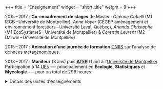 +++
title = "Enseignement"
widget = "short_title"
weight = 9
+++


2015 – 2017 
: **Co-encadrement de stages** de Master : *Océane Cobelli* (M1 IEGB – Université de Montpellier), *Anne Voyer* (CÉGEP aménagement et environnement forestiers – Université Laval, Québec), *Ananda Christophe* (M1 EcoSystèmeS – Université de Montpellier) & *Corentin Leurent* (M2 Darwin – Université de Montpellier) 

2015 – 2017
: **Animation d’une journée de formation** [CNRS](http://cnrs.fr/) sur l’analyse de données métagénomiques. 



2013 – 2017
: **Moniteur** (3 ans) puis <abbr title="Attaché Temporaire d'Enseignement et de Recherche" lang="fr">**ATER**</abbr> (1 an) à l'[Université de Montpellier](http://www.umontpellier.fr/). Participation à 14 <abbr title="Unité d'enseignement" lang="fr">UEs</abbr> --- principalement en **Écologie**, **Statistiques** et **Mycologie** --- pour un total de 296 heures.

<details close id="detail_ens">
   <summary>Détails des unités d'enseignements</summary>

| Année     |Code UE  |Détails                                                 |Responsables |Niveau  |Heures |
|:--------:|---------|---------------------------------------------------------|-------------|--------|:-------|
| 2013-2014 | FMOB105 | TD Métacommunautés + Neutralité                    | F. Munoz    | M1     | 6     |
|  &#124; | FMOB317 | Semaine de terrain Écologie environnement sociétés | O. Thaller  | M2     | 20    |
|  &#124; | GMBE10E | CM + TD Diversité et biogéographie des écosystèmes | D. McKey    | M1     | 3     |
|  &#124; | GLBE203 | TD Génétique                                       | P. Labbé    | L1     | 16,5  |
|  &#124; | GLBE610 | TP Mycologie                                       | F. Richard  | L3     | 27    |
| 2014-2015 | FMOB105 | TP + TD Métacommunautés + neutralité               | F. Munoz    | M1     | 12    |
|  &#124; | GMBE10E | CM + TD Diversité et biogéographie des écosystèmes | D. McKey    | M1     | 3     |
|  &#124; | HLBE518 | CM + TD Interactions sols organismes               | T. Decaens  | L3     | 13    |
|  &#124; | HLBE510 | Projet tutoré                                      | V. Girard   | L3     | 12    |
|  &#124; | HLBE201 | TD Cycles de vie des organismes                    | P. Labbé    | L1     | 12    |
|  &#124; | HLBE603 | TP Spermaphytes : phylogénie et floristique        | J.F. Terral | L3     | 12    |
| 2015-2016 | HMBE3A2 | TD Analyse d'articles interactions plantes/animaux | R. Manlay   | M1     | 12    |
|  &#124; | HMBE105 | TP + TD Écologie des Populations, communautés      | S. Maurice  | M1     | 12    |
|  &#124; | HMBE108 | CM + TD Diversité et biogéographie des écosystèmes | D. McKey    | M1     | 12    |
|  &#124; | HLBE512 | TP Mycologie + Sortie Mycologie                    | F. Richard  | L3     | 12    |
| &#124;  | HMBE109 | Sortie Écologie et société                         | C. Petit    | M1     | 18    |
| 2016-2017 | HMBE101 | TD Bases en traitement de données biologiques      | B. Mérigot  | M1     | 25    |
| &#124;  | HMBE105 | TP + TD Écologie des Populations, communautés      | S. Maurice  | M1     | 9     |
| &#124;  | HMBE108 | CM + TD Diversité et biogéographie des écosystèmes | D. McKey    | M1     | 21,5  |
| &#124;  | HLBE101 | CM + TD Biologie Intégrative                       | J-H. Lignot | L1     | 16,5  |
| &#124;  | HMBE3A2 | TD analyse article interactions plantes/animaux    | R. Manlay   | M1     | 12    |
| &#124;  | HMBS123 | TD Biostatistique                                  | J. Claude   | M1     | 10    |
| Total     |         |                                                    |             |        | **296,5** |


 </table>
</details>